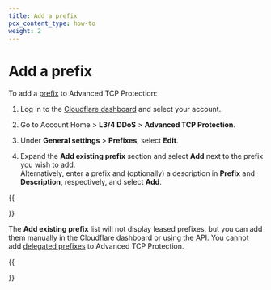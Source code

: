 ```yaml
---
title: Add a prefix
pcx_content_type: how-to
weight: 2
---
```


# Add a prefix

To add a [prefix](/ddos-protection/tcp-protection/concepts/#prefixes) to Advanced TCP Protection:

1. Log in to the [Cloudflare dashboard](https://dash.cloudflare.com) and select your account.

2. Go to Account Home > **L3/4 DDoS** > **Advanced TCP Protection**.

3. Under **General settings** > **Prefixes**, select **Edit**.

4. Expand the **Add existing prefix** section and select **Add** next to the prefix you wish to add.<br>
Alternatively, enter a prefix and (optionally) a description in **Prefix** and **Description**, respectively, and select **Add**.

{{<Aside type="note" header="Note">}}

The **Add existing prefix** list will not display leased prefixes, but you can add them manually in the Cloudflare dashboard or [using the API](/ddos-protection/tcp-protection/api/). You cannot add [delegated prefixes](/byoip/concepts/prefix-delegations/) to Advanced TCP Protection.

{{</Aside>}}